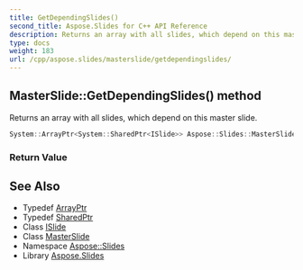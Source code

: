 ```yaml
---
title: GetDependingSlides()
second_title: Aspose.Slides for C++ API Reference
description: Returns an array with all slides, which depend on this master slide.
type: docs
weight: 183
url: /cpp/aspose.slides/masterslide/getdependingslides/
---
```

## MasterSlide::GetDependingSlides() method


Returns an array with all slides, which depend on this master slide.

```cpp
System::ArrayPtr<System::SharedPtr<ISlide>> Aspose::Slides::MasterSlide::GetDependingSlides() override
```


### Return Value



## See Also

* Typedef [ArrayPtr](../../system/arrayptr/)
* Typedef [SharedPtr](../../system/sharedptr/)
* Class [ISlide](../islide/)
* Class [MasterSlide](./)
* Namespace [Aspose::Slides](../)
* Library [Aspose.Slides](../../)